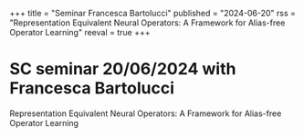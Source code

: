 +++
title = "Seminar Francesca Bartolucci"
published = "2024-06-20"
rss = "Representation Equivalent Neural Operators: A Framework for Alias-free Operator Learning"
reeval = true
+++

# SC seminar 20/06/2024 with Francesca Bartolucci

Representation Equivalent Neural Operators: A Framework for Alias-free Operator Learning
